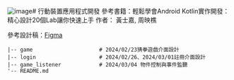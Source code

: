 ![image](https://github.com/peiyu971212/chihlee-android-class/assets/34590618/a328f260-461f-42b1-a2a3-b6e928cec686)# 行動裝置應用程式開發
參考書籍：輕鬆學會Android Kotlin實作開發：精心設計20個Lab讓你快速上手 作者： 黃士嘉, 周映樵

參考設計稿：[Figma](https://www.figma.com/file/pq9GIW2SX3DaRuOhc56Ywf/%E8%A1%8C%E5%8B%95%E8%A3%9D%E7%BD%AE%E6%87%89%E7%94%A8%E7%A8%8B%E5%BC%8F%E9%96%8B%E7%99%BC%E8%AA%B2%E7%A8%8B?type=design&node-id=0-1&mode=design)
```
|-- game                     # 2024/02/23猜拳遊戲介面設計
|-- login                    # 2024/02/26、2024/03/01註冊介面設計
|-- game_listener            # 2024/03/04 物件控制與事件監聽
'-- README.md
```
